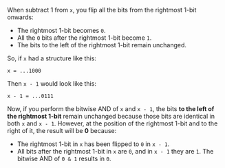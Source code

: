 When subtract 1 from `x`, you flip all the bits from the rightmost 1-bit onwards:
- The rightmost 1-bit becomes `0`.
- All the `0` bits after the rightmost 1-bit become `1`.
- The bits to the left of the rightmost 1-bit remain unchanged.

So, if `x` had a structure like this:
```
x = ...1000
```
Then `x - 1` would look like this:
```
x - 1 = ...0111
```

Now, if you perform the bitwise AND of `x` and `x - 1`, the bits **to the left of the rightmost 1-bit** remain unchanged because those bits are identical in both `x` and `x - 1`. However, at the position of the rightmost 1-bit and to the right of it, the result will be **0** because:
- The rightmost 1-bit in `x` has been flipped to `0` in `x - 1`.
- All bits after the rightmost 1-bit in `x` are `0`, and in `x - 1` they are `1`. The bitwise AND of `0 & 1` results in `0`.
